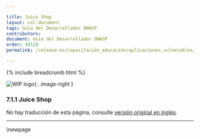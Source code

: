 ```yaml
---

title: Juice Shop
layout: col-document
tags: Guía del Desarrollador OWASP
contributors:
document: Guía del Desarrollador OWASP
order: 49110
permalink: /release-es/capacitación_educación/aplicaciones_vulnerables/juice_shop/

---
```


{% include breadcrumb.html %}

<style type="text/css">
.image-right {
  height: 180px;
  display: block;
  margin-left: auto;
  margin-right: auto;
  float: right;
}
</style>

![WIP logo](../../../../assets/images/dg_wip.png "Trabajo en curso"){: .image-right }

### 7.1.1 Juice Shop

No hay traducción de esta página, consulte [versión original en inglés][release090101].

----

[release090101]: https://github.com/OWASP/www-project-developer-guide/blob/main/release/09-training-education/01-vulnerable-apps/01-juice-shop.md

\newpage
